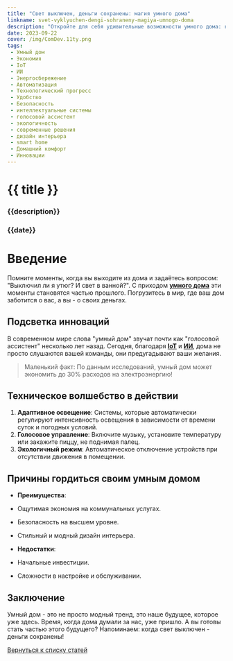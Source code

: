 ```yaml
---
title: "Свет выключен, деньги сохранены: магия умного дома"
linkname: svet-vyklyuchen-dengi-sohraneny-magiya-umnogo-doma
description: "Откройте для себя удивительные возможности умного дома: как технологические новшества IoT и ИИ могут оптимизировать вашу повседневную жизнь и укрепить ваш кошелек."
date: 2023-09-22
cover: /img/ComDev.11ty.png
tags: 
 - Умный дом
 - Экономия
 - IoT
 - ИИ
 - Энергосбережение
 - Автоматизация
 - Технологический прогресс
 - Удобство
 - Безопасность
 - интеллектуальные системы
 - голосовой ассистент
 - экологичность
 - современные решения
 - дизайн интерьера
 - smart home
 - Домашний комфорт
 - Инновации
---
```


# {{ title }}
### {{description}}
### {{date}}

# Введение

Помните моменты, когда вы выходите из дома и задаётесь вопросом: "Выключил ли я утюг? И свет в ванной?". С приходом **[умного дома](/)** эти моменты становятся частью прошлого. Погрузитесь в мир, где ваш дом заботится о вас, а вы - о своих деньгах.

## Подсветка инноваций

В современном мире слова "умный дом" звучат почти как "голосовой ассистент" несколько лет назад. Сегодня, благодаря **[IoT](/)** и **[ИИ](/)**, дома не просто слушаются вашей команды, они предугадывают ваши желания.

> Маленький факт: По данным исследований, умный дом может экономить до 30% расходов на электроэнергию!

## Техническое волшебство в действии

1. **Адаптивное освещение**: Системы, которые автоматически регулируют интенсивность освещения в зависимости от времени суток и погодных условий.
1. **Голосовое управление**: Включите музыку, установите температуру или закажите пиццу, не поднимая палец.
1. **Экологичный режим**: Автоматическое отключение устройств при отсутствии движения в помещении.

## Причины гордиться своим умным домом

 * **Преимущества**:
  * Ощутимая экономия на коммунальных услугах.
  * Безопасность на высшем уровне.
  * Стильный и модный дизайн интерьера.

 * **Недостатки**:
  * Начальные инвестиции.
  * Сложности в настройке и обслуживании.

## Заключение

Умный дом - это не просто модный тренд, это наше будущее, которое уже здесь. Время, когда дома думали за нас, уже пришло. А вы готовы стать частью этого будущего? Напоминаем: когда свет выключен - деньги сохранены!

[Вернуться к списку статей](/)
